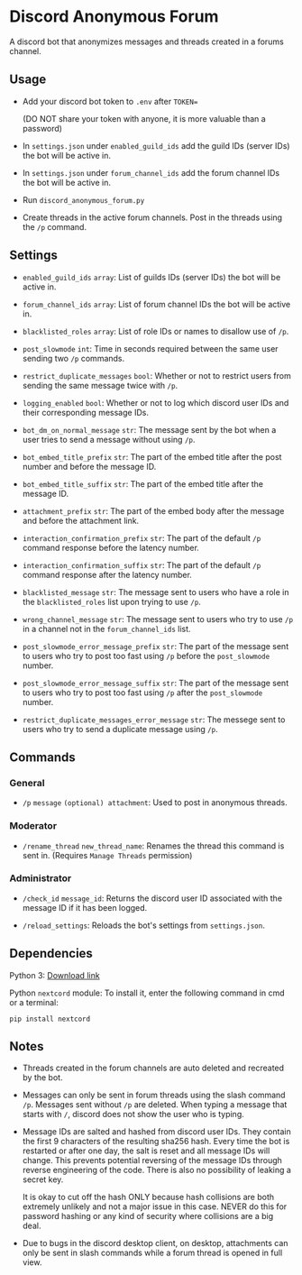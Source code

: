 # Discord Anonymous Forum

A discord bot that anonymizes messages and threads created in a forums channel.

## Usage

- Add your discord bot token to `.env` after `TOKEN=` 

    (DO NOT share your token with anyone, it is more valuable than a password)

- In `settings.json` under `enabled_guild_ids` add the guild IDs (server IDs) the bot will be active in.

- In `settings.json` under `forum_channel_ids` add the forum channel IDs the bot will be active in.

- Run `discord_anonymous_forum.py`

- Create threads in the active forum channels. Post in the threads using the `/p` command.

## Settings

- `enabled_guild_ids` `array`: List of guilds IDs (server IDs) the bot will be active in.

- `forum_channel_ids` `array`: List of forum channel IDs the bot will be active in.

- `blacklisted_roles` `array`: List of role IDs or names to disallow use of `/p`.

- `post_slowmode` `int`: Time in seconds required between the same user sending two `/p` commands.

- `restrict_duplicate_messages` `bool`: Whether or not to restrict users from sending the same message twice with `/p`.

- `logging_enabled` `bool`: Whether or not to log which discord user IDs and their corresponding message IDs.

- `bot_dm_on_normal_message` `str`: The message sent by the bot when a user tries to send a message without using `/p`.

- `bot_embed_title_prefix` `str`: The part of the embed title after the post number and before the message ID.

- `bot_embed_title_suffix` `str`: The part of the embed title after the message ID.

- `attachment_prefix` `str`: The part of the embed body after the message and before the attachment link.

- `interaction_confirmation_prefix` `str`: The part of the default `/p` command response before the latency number.

- `interaction_confirmation_suffix` `str`: The part of the default `/p` command response after the latency number.

- `blacklisted_message` `str`: The message sent to users who have a role in the `blacklisted_roles` list upon trying to use `/p`.

- `wrong_channel_message` `str`: The message sent to users who try to use `/p` in a channel not in the `forum_channel_ids` list.

- `post_slowmode_error_message_prefix` `str`: The part of the message sent to users who try to post too fast using `/p` before the `post_slowmode` number.

- `post_slowmode_error_message_suffix` `str`: The part of the message sent to users who try to post too fast using `/p` after the `post_slowmode` number.

- `restrict_duplicate_messages_error_message` `str`: The messege sent to users who try to send a duplicate message using `/p`.

## Commands

### General

- `/p` `message` `(optional) attachment`: Used to post in anonymous threads.

### Moderator

- `/rename_thread` `new_thread_name`: Renames the thread this command is sent in. (Requires `Manage Threads` permission)

### Administrator

- `/check_id` `message_id`: Returns the discord user ID associated with the message ID if it has been logged.

- `/reload_settings`: Reloads the bot's settings from `settings.json`.

## Dependencies

Python 3: [Download link](https://www.python.org/downloads/)

Python `nextcord` module: To install it, enter the following command in cmd or a terminal:

```
pip install nextcord
```

## Notes

- Threads created in the forum channels are auto deleted and recreated by the bot.

- Messages can only be sent in forum threads using the slash command `/p`. Messages sent without `/p` are deleted. When typing a message that starts with `/`, discord does not show the user who is typing.

- Message IDs are salted and hashed from discord user IDs. They contain the first 9 characters of the resulting sha256 hash. Every time the bot is restarted or after one day, the salt is reset and all message IDs will change. This prevents potential reversing of the message IDs through reverse engineering of the code. There is also no possibility of leaking a secret key.

     It is okay to cut off the hash ONLY because hash collisions are both extremely unlikely and not a major issue in this case. NEVER do this for password hashing or any kind of security where collisions are a big deal.

- Due to bugs in the discord desktop client, on desktop, attachments can only be sent in slash commands while a forum thread is opened in full view.
